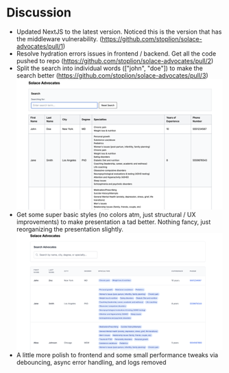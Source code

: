 # Discussion

- Updated NextJS to the latest version. Noticed this is the version that has the middleware vulnerability. (https://github.com/stoplion/solace-advocates/pull/1)
- Resolve hydration errors issues in frontend / backend. Get all the code pushed to repo (https://github.com/stoplion/solace-advocates/pull/2)
- Split the search into individual words (["john", "doe"]) to make the search better (https://github.com/stoplion/solace-advocates/pull/3)
  ![](./DISCUSSION_IMAGES/image.png)
- Get some super basic styles (no colors atm, just structural / UX improvements) to make presentation a tad better. Nothing fancy, just reorganizing the presentation slightly.
  ![](DISCUSSION_IMAGES/image2.png)
- A little more polish to frontend and some small performance tweaks via debouncing, async error handling, and logs removed
